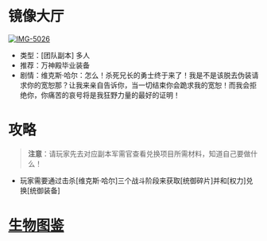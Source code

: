 # 镜像大厅
<a href="https://ibb.co/DtGgrLd"><img src="https://i.ibb.co/80z4YXk/IMG-5026.jpg" alt="IMG-5026" border="0"></a>
* 类型：[团队副本] 多人
* 推荐：万神殿毕业装备
* 剧情：维克斯·哈尔：怎么！杀死兄长的勇士终于来了！我是不是该脱去伪装请求你的宽恕那？让我来亲自告诉你，当一切结束你会跪求我的宽恕！而我会拒绝你，你痛苦的哀号将是我狂野力量的最好的证明！
# 攻略
>**注意**：请玩家先去对应副本军需官查看兑换项目所需材料，知道自己要做什么！
* 玩家需要通过击杀[维克斯·哈尔]三个战斗阶段来获取[统御碎片]并和[权力]兑换[统御装备]
# <a href="https://github.com/LeafletXD/Minecraft-Yuanchu-Server-Wiki/blob/main/Wiki/%E7%94%9F%E7%89%A9%E5%9B%BE%E9%89%B4/%E9%95%9C%E5%83%8F%E5%A4%A7%E5%8E%85.md">生物图鉴<a/> 

